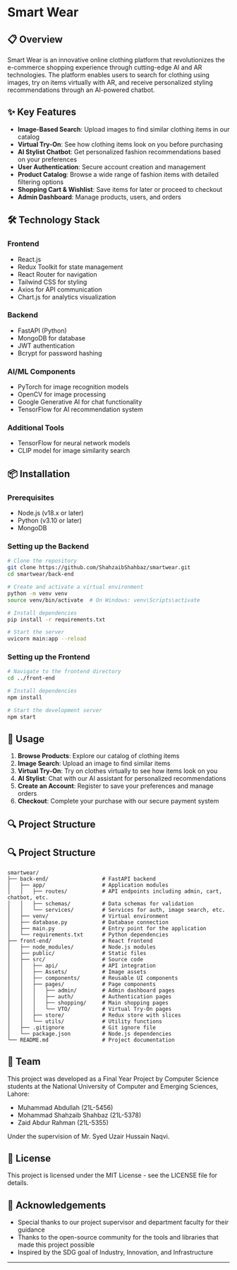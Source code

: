 # Smart Wear

## 📋 Overview

Smart Wear is an innovative online clothing platform that revolutionizes the e-commerce shopping experience through cutting-edge AI and AR technologies. The platform enables users to search for clothing using images, try on items virtually with AR, and receive personalized styling recommendations through an AI-powered chatbot.

## ✨ Key Features

- **Image-Based Search**: Upload images to find similar clothing items in our catalog
- **Virtual Try-On**: See how clothing items look on you before purchasing
- **AI Stylist Chatbot**: Get personalized fashion recommendations based on your preferences
- **User Authentication**: Secure account creation and management
- **Product Catalog**: Browse a wide range of fashion items with detailed filtering options
- **Shopping Cart & Wishlist**: Save items for later or proceed to checkout
- **Admin Dashboard**: Manage products, users, and orders

## 🛠️ Technology Stack

### Frontend

- React.js
- Redux Toolkit for state management
- React Router for navigation
- Tailwind CSS for styling
- Axios for API communication
- Chart.js for analytics visualization

### Backend

- FastAPI (Python)
- MongoDB for database
- JWT authentication
- Bcrypt for password hashing

### AI/ML Components

- PyTorch for image recognition models
- OpenCV for image processing
- Google Generative AI for chat functionality
- TensorFlow for AI recommendation system

### Additional Tools

- TensorFlow for neural network models
- CLIP model for image similarity search

## 📦 Installation

### Prerequisites

- Node.js (v18.x or later)
- Python (v3.10 or later)
- MongoDB

### Setting up the Backend

```bash
# Clone the repository
git clone https://github.com/ShahzaibShahbaz/smartwear.git
cd smartwear/back-end

# Create and activate a virtual environment
python -m venv venv
source venv/bin/activate  # On Windows: venv\Scripts\activate

# Install dependencies
pip install -r requirements.txt

# Start the server
uvicorn main:app --reload
```

### Setting up the Frontend

```bash
# Navigate to the frontend directory
cd ../front-end

# Install dependencies
npm install

# Start the development server
npm start
```

## 🚀 Usage

1. **Browse Products**: Explore our catalog of clothing items
2. **Image Search**: Upload an image to find similar items
3. **Virtual Try-On**: Try on clothes virtually to see how items look on you
4. **AI Stylist**: Chat with our AI assistant for personalized recommendations
5. **Create an Account**: Register to save your preferences and manage orders
6. **Checkout**: Complete your purchase with our secure payment system

## 🔍 Project Structure

## 🔍 Project Structure

```
smartwear/
├── back-end/                 # FastAPI backend
│   ├── app/                  # Application modules
│   │   ├── routes/           # API endpoints including admin, cart, chatbot, etc.
│   │   ├── schemas/          # Data schemas for validation
│   │   └── services/         # Services for auth, image search, etc.
│   ├── venv/                 # Virtual environment
│   ├── database.py           # Database connection
│   ├── main.py               # Entry point for the application
│   └── requirements.txt      # Python dependencies
├── front-end/                # React frontend
│   ├── node_modules/         # Node.js modules
│   ├── public/               # Static files
│   ├── src/                  # Source code
│   │   ├── api/              # API integration
│   │   ├── Assets/           # Image assets
│   │   ├── components/       # Reusable UI components
│   │   ├── pages/            # Page components
│   │   │   ├── admin/        # Admin dashboard pages
│   │   │   ├── auth/         # Authentication pages
│   │   │   ├── shopping/     # Main shopping pages
│   │   │   └── VTO/          # Virtual Try-On pages
│   │   ├── store/            # Redux store with slices
│   │   └── utils/            # Utility functions
│   ├── .gitignore            # Git ignore file
│   └── package.json          # Node.js dependencies
└── README.md                 # Project documentation
```

## 👥 Team

This project was developed as a Final Year Project by Computer Science students at the National University of Computer and Emerging Sciences, Lahore:

- Muhammad Abdullah (21L-5456)
- Mohammad Shahzaib Shahbaz (21L-5378)
- Zaid Abdur Rahman (21L-5355)

Under the supervision of Mr. Syed Uzair Hussain Naqvi.

## 📄 License

This project is licensed under the MIT License - see the LICENSE file for details.

## 🙏 Acknowledgements

- Special thanks to our project supervisor and department faculty for their guidance
- Thanks to the open-source community for the tools and libraries that made this project possible
- Inspired by the SDG goal of Industry, Innovation, and Infrastructure

---

